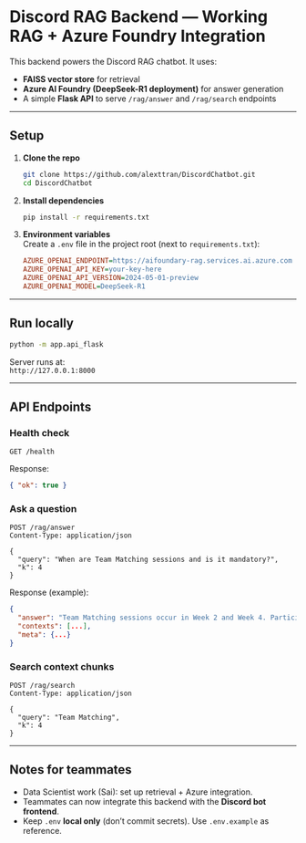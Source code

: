 # Discord RAG Backend — Working RAG + Azure Foundry Integration

This backend powers the Discord RAG chatbot. It uses:
- **FAISS vector store** for retrieval  
- **Azure AI Foundry (DeepSeek-R1 deployment)** for answer generation  
- A simple **Flask API** to serve `/rag/answer` and `/rag/search` endpoints  

---

##  Setup

1. **Clone the repo**  
   ```bash
   git clone https://github.com/alexttran/DiscordChatbot.git
   cd DiscordChatbot
   ```

2. **Install dependencies**  
   ```bash
   pip install -r requirements.txt
   ```

3. **Environment variables**  
   Create a `.env` file in the project root (next to `requirements.txt`):  
   ```ini
   AZURE_OPENAI_ENDPOINT=https://aifoundary-rag.services.ai.azure.com
   AZURE_OPENAI_API_KEY=your-key-here
   AZURE_OPENAI_API_VERSION=2024-05-01-preview
   AZURE_OPENAI_MODEL=DeepSeek-R1
   ```

---

##  Run locally

```bash
python -m app.api_flask
```

Server runs at:  
`http://127.0.0.1:8000`

---

## API Endpoints

### Health check
```http
GET /health
```
Response:
```json
{ "ok": true }
```

### Ask a question
```http
POST /rag/answer
Content-Type: application/json

{
  "query": "When are Team Matching sessions and is it mandatory?",
  "k": 4
}
```
Response (example):
```json
{
  "answer": "Team Matching sessions occur in Week 2 and Week 4. Participation is mandatory.",
  "contexts": [...],
  "meta": {...}
}
```

### Search context chunks
```http
POST /rag/search
Content-Type: application/json

{
  "query": "Team Matching",
  "k": 4
}
```

---

##  Notes for teammates
- Data Scientist work (Sai): set up retrieval + Azure integration.  
- Teammates can now integrate this backend with the **Discord bot frontend**.  
- Keep `.env` **local only** (don’t commit secrets). Use `.env.example` as reference.  
